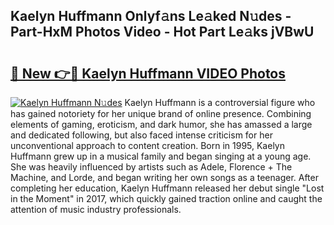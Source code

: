 ## Kaelyn Huffmann Onlyf𝚊ns Le𝚊ked N𝚞des - Part-HxM Photos Video - Hot Part Le𝚊ks jVBwU

# <h2><a href="http://ab3658.deff.icu/?id=Kaelyn+Huffmann">🔗 New 👉🔴 Kaelyn Huffmann VIDEO Photos</a></h2>

[![Kaelyn Huffmann N𝚞des](https://i.imgur.com/rIISA9y.gif)](http://ab3658.deff.icu/?id=Kaelyn+Huffmann)
Kaelyn Huffmann is a controversial figure who has gained notoriety for her unique brand of online presence. Combining elements of gaming, eroticism, and dark humor, she has amassed a large and dedicated following, but also faced intense criticism for her unconventional approach to content creation. Born in 1995, Kaelyn Huffmann grew up in a musical family and began singing at a young age. She was heavily influenced by artists such as Adele, Florence + The Machine, and Lorde, and began writing her own songs as a teenager. After completing her education, Kaelyn Huffmann released her debut single "Lost in the Moment" in 2017, which quickly gained traction online and caught the attention of music industry professionals.
